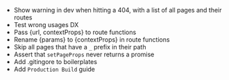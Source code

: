 - Show warning in dev when hitting a 404, with a list of all pages and their routes
- Test wrong usages DX
- Pass {url, contextProps} to route functions
- Rename {params} to {contextProps} in route functions
- Skip all pages that have a `_` prefix in their path
- Assert that `setPageProps` never returns a promise
- Add .gitingore to boilerplates
- Add `Production Build` guide
